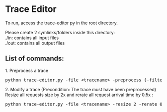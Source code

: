 <h1> Trace Editor </h1>

<p>
To run, access the trace-editor py in the root directory. <br />

Please create 2 symlinks/folders inside this directory: <br />
./in: contains all input files <br />
./out: contains all output files <br />
</p>

<h2>List of commands: </h2>
<p>
1. Preprocess a trace <br />
</p>
<pre>python trace-editor.py -file &lt;tracename&gt; -preprocess (-filter read/write)</pre>
<p>
2. Modify a trace (Precondition: The trace must have been preprocessed)<br />
Resize all requests size by 2x and rerate all request arrival time by 0.5x :<br />
<pre>python trace-editor.py -file &lt;tracename&gt; -resize 2 -rerate 0.5</pre>
</p>

